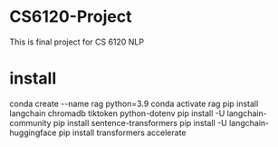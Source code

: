 # CS6120-Project
This is final project for CS 6120 NLP


# install

conda create --name rag python=3.9
conda activate rag
pip install langchain chromadb tiktoken python-dotenv
pip install -U langchain-community
pip install sentence-transformers
pip install -U langchain-huggingface
pip install transformers accelerate
